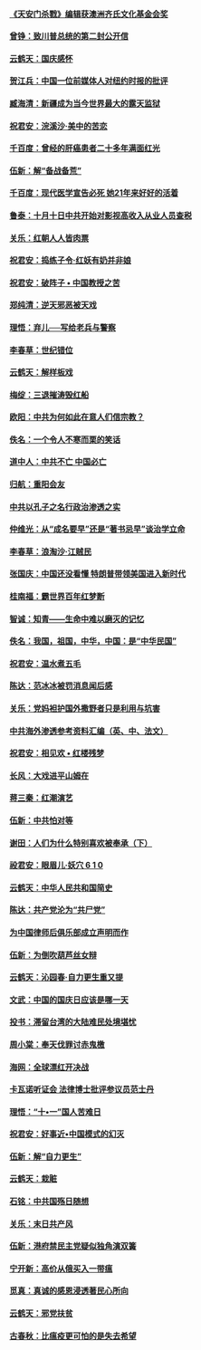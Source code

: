#### [《天安门杀戮》编辑获澳洲齐氏文化基金会奖](../pages/nsc993/n10777219.md?t=10120034) 

#### [曾铮：致川普总统的第二封公开信](../pages/nsc993/n10777329.md?t=10120034) 

#### [云鹤天：国庆感怀](../pages/nsc993/n10775823.md?t=10120034) 

#### [贺江兵：中国一位前媒体人对纽约时报的批评](../pages/nsc993/n10776626.md?t=10120034) 

#### [臧海清：新疆成为当今世界最大的露天监狱](../pages/nsc993/n10775817.md?t=10120034) 

#### [祝君安：浣溪沙‧美中的苦恋](../pages/nsc993/n10775813.md?t=10120034) 

#### [千百度：曾经的肝癌患者二十多年满面红光](../pages/nsc993/n10775728.md?t=10120034) 

#### [伍新：解“备战备荒”](../pages/nsc993/n10773928.md?t=10120034) 

#### [千百度：现代医学宣告必死 她21年来好好的活着](../pages/nsc993/n10773703.md?t=10120034) 

#### [鲁泰：十月十日中共开始对影视高收入从业人员查税](../pages/nsc993/n10773444.md?t=10120034) 

#### [关乐：红朝人人皆肉票](../pages/nsc993/n10773429.md?t=10120034) 

#### [祝君安：捣练子令‧红妖有奶并非娘](../pages/nsc993/n10773412.md?t=10120034) 

#### [祝君安：破阵子 • 中国教授之苦](../pages/nsc993/n10772347.md?t=10120034) 

#### [郑纯清：逆天邪恶被天戏](../pages/nsc993/n10772339.md?t=10120034) 

#### [理悟：弃儿──写给老兵与警察](../pages/nsc993/n10772337.md?t=10120034) 

#### [李春草：世纪错位](../pages/nsc993/n10768198.md?t=10120034) 

#### [云鹤天：解样板戏](../pages/nsc993/n10768193.md?t=10120034) 

#### [梅绽：三退摧涛毁红船](../pages/nsc993/n10768163.md?t=10120034) 

#### [欧阳：中共为何如此在意人们信宗教？](../pages/nsc993/n10768144.md?t=10120034) 

#### [佚名：一个令人不寒而栗的笑话](../pages/nsc993/n10768061.md?t=10120034) 

#### [道中人：中共不亡 中国必亡](../pages/nsc993/n10768017.md?t=10120034) 

#### [归航：重阳会友](../pages/nsc993/n10767544.md?t=10120034) 

#### [中共以孔子之名行政治渗透之实](../pages/nsc993/n10767697.md?t=10120034) 

#### [仲维光：从“成名要早”还是“著书忌早”谈治学立命](../pages/nsc993/n10767650.md?t=10120034) 

#### [李春草：浪淘沙‧江贼民](../pages/nsc993/n10767480.md?t=10120034) 

#### [张国庆：中国还没看懂 特朗普带领美国进入新时代](../pages/nsc993/n10764224.md?t=10120034) 

#### [桂南福：霸世界百年红梦断](../pages/nsc993/n10762380.md?t=10120034) 

#### [智诚：知青——生命中难以磨灭的记忆](../pages/nsc993/n10762372.md?t=10120034) 

#### [佚名：我国，祖国，中华，中国：是“中华民国”](../pages/nsc993/n10762366.md?t=10120034) 

#### [祝君安：温水煮五毛](../pages/nsc993/n10762362.md?t=10120034) 

#### [陈达：范冰冰被罚消息闻后感](../pages/nsc993/n10760142.md?t=10120034) 

#### [关乐：党妈袒护国外撒野者只是利用与坑害](../pages/nsc993/n10760019.md?t=10120034) 

#### [中共海外渗透参考资料汇编（英、中、法文）](../pages/nsc993/n10756055.md?t=10120034) 

#### [祝君安：相见欢  •  红楼残梦](../pages/nsc993/n10757542.md?t=10120034) 

#### [长风：大戏进平山姆在](../pages/nsc993/n10757155.md?t=10120034) 

#### [蒋三秦：红潮演艺](../pages/nsc993/n10756736.md?t=10120034) 

#### [伍新：中共怕对等](../pages/nsc993/n10754812.md?t=10120034) 

#### [谢田：人们为什么特别喜欢被奉承（下）](../pages/nsc993/n10755072.md?t=10120034) 

#### [祋君安：眼眉儿‧妖穴 6 1 0](../pages/nsc993/n10754802.md?t=10120034) 

#### [云鹤天：中华人民共和国简史](../pages/nsc993/n10753546.md?t=10120034) 

#### [陈达：共产党沦为“共尸党”](../pages/nsc993/n10753506.md?t=10120034) 

#### [为中国律师后俱乐部成立声明而作](../pages/nsc993/n10753359.md?t=10120034) 

#### [伍新：为倒吹葫芦丝女辩](../pages/nsc993/n10753300.md?t=10120034) 

#### [云鹤天：沁园春‧自力更生重又提](../pages/nsc993/n10752681.md?t=10120034) 

#### [文武：中国的国庆日应该是哪一天](../pages/nsc993/n10752564.md?t=10120034) 

#### [投书：滞留台湾的大陆难民处境堪忧](../pages/nsc993/n10751122.md?t=10120034) 

#### [周小棠：奉天伐罪讨赤鬼檄](../pages/nsc993/n10749279.md?t=10120034) 

#### [海网：全球漂红开决战](../pages/nsc993/n10747774.md?t=10120034) 

#### [卡瓦诺听证会 法律博士批评参议员范士丹](../pages/nsc993/n10748504.md?t=10120034) 

#### [理悟：“十•一”国人苦难日](../pages/nsc993/n10747763.md?t=10120034) 

#### [祝君安：好事近•中国模式的幻灭](../pages/nsc993/n10747755.md?t=10120034) 

#### [伍新：解“自力更生”](../pages/nsc993/n10747744.md?t=10120034) 

#### [云鹤天：栽赃](../pages/nsc993/n10747735.md?t=10120034) 

#### [石铭：中共国殇日随想](../pages/nsc993/n10747202.md?t=10120034) 

#### [关乐：末日共产风](../pages/nsc993/n10745398.md?t=10120034) 

#### [伍新：港府禁民主党疑似独角演双簧](../pages/nsc993/n10745393.md?t=10120034) 

#### [宁开新：高价从俄买入一带瘟](../pages/nsc993/n10745381.md?t=10120034) 

#### [觅真：真诚的感恩浸透著民心所向](../pages/nsc993/n10746220.md?t=10120034) 

#### [云鹤天：邪党扶贫](../pages/nsc993/n10745370.md?t=10120034) 

#### [古春秋：比瘟疫更可怕的是失去希望](../pages/nsc993/n10745352.md?t=10120034) 

